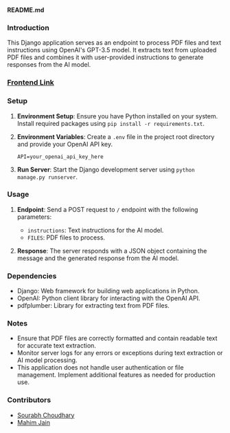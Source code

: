 **README.md**

### Introduction
This Django application serves as an endpoint to process PDF files and text instructions using OpenAI's GPT-3.5 model. It extracts text from uploaded PDF files and combines it with user-provided instructions to generate responses from the AI model.

### [Frontend Link](https://github.com/SD-IITKGP/Crux/tree/frontend?tab=readme-ov-file)


### Setup
1. **Environment Setup**: Ensure you have Python installed on your system. Install required packages using `pip install -r requirements.txt`.
   
2. **Environment Variables**: Create a `.env` file in the project root directory and provide your OpenAI API key.
    ```
    API=your_openai_api_key_here
    ```
   
3. **Run Server**: Start the Django development server using `python manage.py runserver`.

### Usage
1. **Endpoint**: Send a POST request to `/` endpoint with the following parameters:
   - `instructions`: Text instructions for the AI model.
   - `FILES`: PDF files to process.
   
2. **Response**: The server responds with a JSON object containing the message and the generated response from the AI model.

### Dependencies
- Django: Web framework for building web applications in Python.
- OpenAI: Python client library for interacting with the OpenAI API.
- pdfplumber: Library for extracting text from PDF files.

### Notes
- Ensure that PDF files are correctly formatted and contain readable text for accurate text extraction.
- Monitor server logs for any errors or exceptions during text extraction or AI model processing.
- This application does not handle user authentication or file management. Implement additional features as needed for production use.

### Contributors
- [Sourabh Choudhary](https://github.com/SD-IITKGP)
- [Mahim Jain](https://girhub.com/jainmahim)
